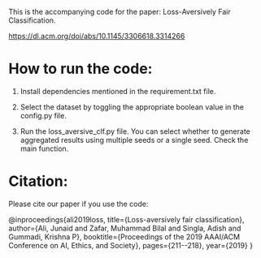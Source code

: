 This is the accompanying code for the paper: Loss-Aversively Fair Classification. 

https://dl.acm.org/doi/abs/10.1145/3306618.3314266


# How to run the code: 

1. Install dependencies mentioned in the requirement.txt file. 

2. Select the dataset by toggling the appropriate boolean value in the config.py file. 

3. Run the loss_aversive_clf.py file. You can select whether to generate aggregated results using multiple seeds or a single seed. Check the main function. 

# Citation:

Please cite our paper if you use the code:

@inproceedings{ali2019loss,
  title={Loss-aversively fair classification},
  author={Ali, Junaid and Zafar, Muhammad Bilal and Singla, Adish and Gummadi, Krishna P},
  booktitle={Proceedings of the 2019 AAAI/ACM Conference on AI, Ethics, and Society},
  pages={211--218},
  year={2019}
}
